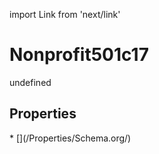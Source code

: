 import Link from 'next/link'
# Nonprofit501c17

undefined

## Properties

<Grid>
* [](/Properties/Schema.org/)

</Grid>


